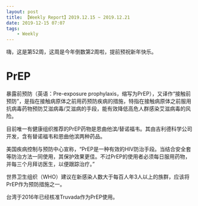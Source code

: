 ```yaml
---
layout: post
title: 【Weekly Report】2019.12.15 ~ 2019.12.21
date: 2019-12-15 07:07
tags:
    - Weekly
---
```


嗨，这是第52周，这周是今年倒数第2周啦，提前预祝新年快乐。

# PrEP

暴露前预防（英语：Pre-exposure prophylaxis，缩写为PrEP），又译作“接触前预防”，是指在接触病原体之前用药预防疾病的措施，特指在接触病原体之前服用抗病毒药物预防艾滋病毒/艾滋病的手段，能有效降低高危人群感染艾滋病毒的风险。

目前唯一有健康组织推荐的PrEP药物是恩曲他滨/替诺福韦。其由吉利德科学公司开发，含有替诺福韦和恩曲他滨两种药品。

美国疾病控制与预防中心宣称，“PrEP是一种有效的HIV防治手段。当结合安全套等防治方法一同使用，其保护效果更佳。不过PrEP的使用者必须每日服用药物，并每三个月拜访医生，以便跟踪治疗。”

世界卫生组织（WHO）建议在新感染人数大于每百人年3人以上的族群，应该将PrEP作为预防措施之一。

台湾于2016年已经核准Truvada作为PrEP使用。
